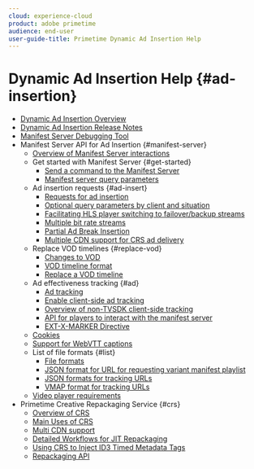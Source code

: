 ```yaml
---
cloud: experience-cloud
product: adobe primetime
audience: end-user
user-guide-title: Primetime Dynamic Ad Insertion Help
---
```


# Dynamic Ad Insertion Help {#ad-insertion}

+ [Dynamic Ad Insertion Overview](home.md)
+ [Dynamic Ad Insertion Release Notes](../release-notes/ptai-19x-release-notes.md)
+ [Manifest Server Debugging Tool](manifest-server-debugging-tool.md)
+ Manifest Server API for Ad Insertion {#manifest-server}
  + [Overview of Manifest Server interactions](msapi-topics/ms-overview.md)
  + Get started with Manifest Server {#get-started}
    + [Send a command to the Manifest Server](msapi-topics/ms-getting-started/ms-sending-cmd.md)
    + [Manifest server query parameters](msapi-topics/ms-getting-started/ms-api-query-params.md)
  + Ad insertion requests {#ad-insert}
    + [Requests for ad insertion](msapi-topics/ms-insert-ads/ms-ad-insert.md)
    + [Optional query parameters by client and situation](msapi-topics/ms-insert-ads/ms-api-query-param-situation.md)
    + [Facilitating HLS player switching to failover/backup streams](msapi-topics/ms-insert-ads/hls-switching-to-failover.md)
    + [Multiple bit rate streams](msapi-topics/ms-insert-ads/ms-api-mbr-streams.md)
    + [Partial Ad Break Insertion](msapi-topics/ms-insert-ads/partial-ad-break-insetion.md)
    + [Multiple CDN support for CRS ad delivery](msapi-topics/ms-insert-ads/ms-api-multi-cdns-for-crs.md)
  + Replace VOD timelines {#replace-vod}
    + [Changes to VOD](msapi-topics/ms-changes-vod-timeline/ms-replace-vod-timeline.md)
    + [VOD timeline format](msapi-topics/ms-changes-vod-timeline/ms-api-timeline-format.md)
    + [Replace a VOD timeline](msapi-topics/ms-changes-vod-timeline/t-ms-replace-vod-timeline.md)
  + Ad effectiveness tracking {#ad}
    + [Ad tracking](msapi-topics/ms-at-effectiveness/ms-at-overview.md)
    + [Enable client-side ad tracking](msapi-topics/ms-at-effectiveness/ms-enable-client-side-ad-tracking.md)
    + [Overview of non-TVSDK client-side tracking](msapi-topics/ms-at-effectiveness/notvsdk-csat-overview.md)
    + [API for players to interact with the manifest server](msapi-topics/ms-at-effectiveness/notvsdk-csat-ms-interface.md)
    + [EXT-X-MARKER Directive](msapi-topics/ms-at-effectiveness/ms-api-playlists.md)
  + [Cookies](msapi-topics/ms-cookies.md)
  + [Support for WebVTT captions](msapi-topics/ms-webvtt-captions.md)
  + List of file formats {#list}
    + [File formats](msapi-topics/ms-list-file-formats/ms-api-file-formats.md)
    + [JSON format for URL for requesting variant manifest playlist](msapi-topics/ms-list-file-formats/ms-json-m3u8.md)
    + [JSON formats for tracking URLs](msapi-topics/ms-list-file-formats/notvsdk-csat-sidecar.md)
    + [VMAP format for tracking URLs](msapi-topics/ms-list-file-formats/notvsdk-csat-vmap.md)
  + [Video player requirements](msapi-topics/ms-player-req.md)
+ Primetime Creative Repackaging Service {#crs}
  + [Overview of CRS](creative-repackaging-service/crs-overview.md)
  + [Main Uses of CRS](creative-repackaging-service/jit-async-hls-conv.md)
  + [Multi CDN support](creative-repackaging-service/multi-cdn-supportt.md)
  + [Detailed Workflows for JIT Repackaging](creative-repackaging-service/jit-repackage.md)
  + [Using CRS to Inject ID3 Timed Metadata Tags](creative-repackaging-service/inject-id3.md)
  + [Repackaging API](creative-repackaging-service/api-repackage.md)
